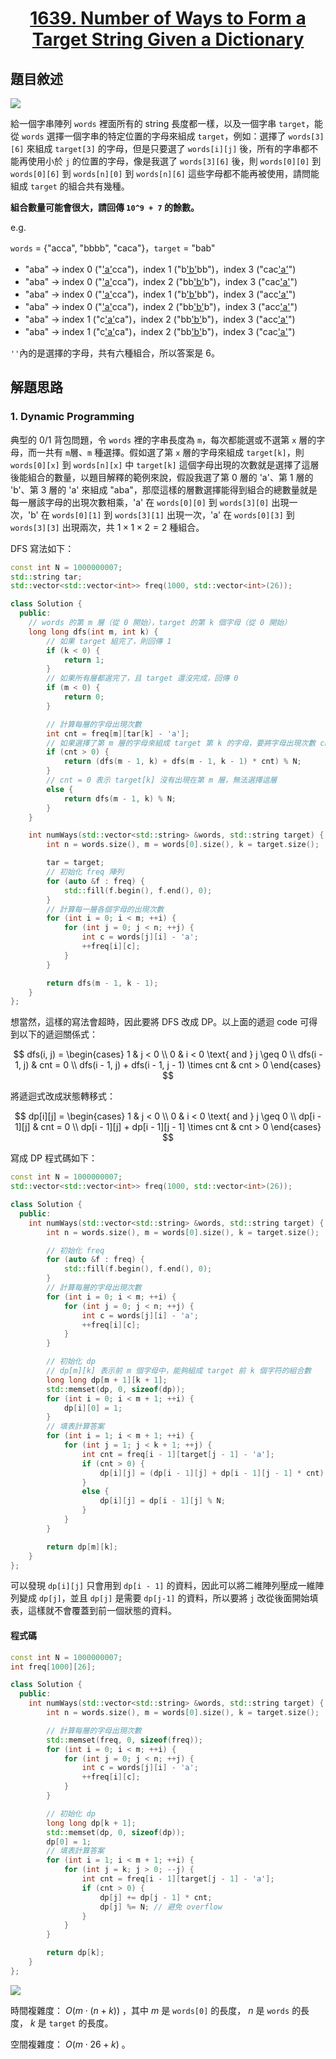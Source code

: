 # <center> [1639. Number of Ways to Form a Target String Given a Dictionary](https://leetcode.com/problems/number-of-ways-to-form-a-target-string-given-a-dictionary/description/) </center>

## 題目敘述

[![](https://raw.githubusercontent.com/reese60525/ForPicGo/main/Pictures202412292030281.png)](https://raw.githubusercontent.com/reese60525/ForPicGo/main/Pictures202412292030281.png)

給一個字串陣列 `words` 裡面所有的 string 長度都一樣，以及一個字串 `target`，能從 `words` 選擇一個字串的特定位置的字母來組成 `target`，例如：選擇了 `words[3][6]` 來組成 `target[3]` 的字母，但是只要選了 `words[i][j]` 後，所有的字串都不能再使用小於 `j` 的位置的字母，像是我選了 `words[3][6]` 後，則 `words[0][0]` 到 `words[0][6]` 到 `words[n][0]` 到 `words[n][6]` 這些字母都不能再被使用，請問能組成 `target` 的組合共有幾種。

**組合數量可能會很大，請回傳 `10^9 + 7` 的餘數。**

e.g.  

`words` = {"acca", "bbbb", "caca"}，`target` = "bab"

- "aba" -> index 0 ("<u>'a'</u>cca")，index 1 ("b<u>'b'</u>bb")，index 3 ("cac<u>'a'</u>")
- "aba" -> index 0 ("<u>'a'</u>cca")，index 2 ("bb<u>'b'</u>b")，index 3 ("cac<u>'a'</u>")
- "aba" -> index 0 ("<u>'a'</u>cca")，index 1 ("b<u>'b'</u>bb")，index 3 ("acc<u>'a'</u>")
- "aba" -> index 0 ("<u>'a'</u>cca")，index 2 ("bb<u>'b'</u>b")，index 3 ("acc<u>'a'</u>")
- "aba" -> index 1 ("c<u>'a'</u>ca")，index 2 ("bb<u>'b'</u>b")，index 3 ("acc<u>'a'</u>")
- "aba" -> index 1 ("c<u>'a'</u>ca")，index 2 ("bb<u>'b'</u>b")，index 3 ("cac<u>'a'</u>")

`''`內的是選擇的字母，共有六種組合，所以答案是 6。

## 解題思路

### 1. Dynamic Programming

典型的 0/1 背包問題，令 `words` 裡的字串長度為 `m`，每次都能選或不選第 `x` 層的字母，而一共有 `m`層、`m` 種選擇。假如選了第 `x` 層的字母來組成 `target[k]`，則 `words[0][x]` 到 `words[n][x]` 中 `target[k]` 這個字母出現的次數就是選擇了這層後能組合的數量，以題目解釋的範例來說，假設我選了第 0 層的 'a'、第 1 層的 'b'、第 3 層的 'a' 來組成 "aba"，那麼這樣的層數選擇能得到組合的總數量就是每一層該字母的出現次數相乘，'a' 在 `words[0][0]` 到 `words[3][0]` 出現一次，'b' 在 `words[0][1]` 到 `words[3][1]` 出現一次，'a' 在 `words[0][3]` 到 `words[3][3]` 出現兩次，共 $1 \times 1 \times 2 = 2$ 種組合。

DFS 寫法如下：

```cpp {.line-numbers}
const int N = 1000000007;
std::string tar;
std::vector<std::vector<int>> freq(1000, std::vector<int>(26));

class Solution {
  public:
    // words 的第 m 層（從 0 開始），target 的第 k 個字母（從 0 開始）
    long long dfs(int m, int k) {
        // 如果 target 組完了，則回傳 1
        if (k < 0) {
            return 1;
        }
        // 如果所有層都選完了，且 target 還沒完成，回傳 0
        if (m < 0) {
            return 0;
        }

        // 計算每層的字母出現次數
        int cnt = freq[m][tar[k] - 'a'];
        // 如果選擇了第 m 層的字母來組成 target 第 k 的字母，要將字母出現次數 cnt 乘以下一層的組合數
        if (cnt > 0) {
            return (dfs(m - 1, k) + dfs(m - 1, k - 1) * cnt) % N;
        }
        // cnt = 0 表示 target[k] 沒有出現在第 m 層，無法選擇這層
        else {
            return dfs(m - 1, k) % N;
        }
    }

    int numWays(std::vector<std::string> &words, std::string target) {
        int n = words.size(), m = words[0].size(), k = target.size();

        tar = target;
        // 初始化 freq 陣列
        for (auto &f : freq) {
            std::fill(f.begin(), f.end(), 0);
        }
        // 計算每一層各個字母的出現次數
        for (int i = 0; i < m; ++i) {
            for (int j = 0; j < n; ++j) {
                int c = words[j][i] - 'a';
                ++freq[i][c];
            }
        }

        return dfs(m - 1, k - 1);
    }
};
```

想當然，這樣的寫法會超時，因此要將 DFS 改成 DP。以上面的遞迴 code 可得到以下的遞迴關係式：  

$$
dfs(i, j) = \begin{cases}
1 & j < 0 \\
0 & i < 0 \text{ and } j \geq 0 \\
dfs(i - 1, j) & cnt = 0 \\
dfs(i - 1, j) + dfs(i - 1, j - 1) \times cnt & cnt > 0
\end{cases}
$$

將遞迴式改成狀態轉移式：

$$
dp[i][j] = \begin{cases}
1 & j < 0 \\
0 & i < 0 \text{ and } j \geq 0 \\
dp[i - 1][j] & cnt = 0 \\
dp[i - 1][j] + dp[i - 1][j - 1] \times cnt & cnt > 0
\end{cases}
$$

寫成 DP 程式碼如下：

```cpp {.line-numbers}
const int N = 1000000007;
std::vector<std::vector<int>> freq(1000, std::vector<int>(26));

class Solution {
  public:
    int numWays(std::vector<std::string> &words, std::string target) {
        int n = words.size(), m = words[0].size(), k = target.size();

        // 初始化 freq
        for (auto &f : freq) {
            std::fill(f.begin(), f.end(), 0);
        }
        // 計算每層的字母出現次數
        for (int i = 0; i < m; ++i) {
            for (int j = 0; j < n; ++j) {
                int c = words[j][i] - 'a';
                ++freq[i][c];
            }
        }

        // 初始化 dp
        // dp[m][k] 表示前 m 個字母中，能夠組成 target 前 k 個字符的組合數
        long long dp[m + 1][k + 1];
        std::memset(dp, 0, sizeof(dp));
        for (int i = 0; i < m + 1; ++i) {
            dp[i][0] = 1;
        }
        // 填表計算答案
        for (int i = 1; i < m + 1; ++i) {
            for (int j = 1; j < k + 1; ++j) {
                int cnt = freq[i - 1][target[j - 1] - 'a'];
                if (cnt > 0) {
                    dp[i][j] = (dp[i - 1][j] + dp[i - 1][j - 1] * cnt) % N;
                }
                else {
                    dp[i][j] = dp[i - 1][j] % N;
                }
            }
        }

        return dp[m][k];
    }
};
```

可以發現 `dp[i][j]` 只會用到 `dp[i - 1]` 的資料，因此可以將二維陣列壓成一維陣列變成 `dp[j]`，並且 `dp[j]` 是需要 `dp[j-1]` 的資料，所以要將 `j` 改從後面開始填表，這樣就不會覆蓋到前一個狀態的資料。

#### 程式碼

```cpp {.line-numbers}
const int N = 1000000007;
int freq[1000][26];

class Solution {
  public:
    int numWays(std::vector<std::string> &words, std::string target) {
        int n = words.size(), m = words[0].size(), k = target.size();

        // 計算每層的字母出現次數
        std::memset(freq, 0, sizeof(freq));
        for (int i = 0; i < m; ++i) {
            for (int j = 0; j < n; ++j) {
                int c = words[j][i] - 'a';
                ++freq[i][c];
            }
        }

        // 初始化 dp
        long long dp[k + 1];
        std::memset(dp, 0, sizeof(dp));
        dp[0] = 1;
        // 填表計算答案
        for (int i = 1; i < m + 1; ++i) {
            for (int j = k; j > 0; --j) {
                int cnt = freq[i - 1][target[j - 1] - 'a'];
                if (cnt > 0) {
                    dp[j] += dp[j - 1] * cnt;
                    dp[j] %= N; // 避免 overflow
                }
            }
        }

        return dp[k];
    }
};
```

[![](https://raw.githubusercontent.com/reese60525/ForPicGo/main/Pictures202412292133202.png)](https://raw.githubusercontent.com/reese60525/ForPicGo/main/Pictures202412292133202.png)

時間複雜度： $O(m \cdot (n + k))$ ，其中 $m$ 是 `words[0]` 的長度， $n$ 是 `words` 的長度， $k$ 是 `target` 的長度。

空間複雜度： $O(m \cdot 26 + k)$ 。
